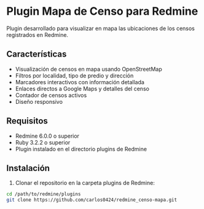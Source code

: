 # Plugin Mapa de Censo para Redmine

Plugin desarrollado para visualizar en mapa las ubicaciones de los censos registrados en Redmine.

## Características

- Visualización de censos en mapa usando OpenStreetMap
- Filtros por localidad, tipo de predio y dirección
- Marcadores interactivos con información detallada
- Enlaces directos a Google Maps y detalles del censo
- Contador de censos activos
- Diseño responsivo

## Requisitos

- Redmine 6.0.0 o superior
- Ruby 3.2.2 o superior
- Plugin instalado en el directorio plugins de Redmine

## Instalación

1. Clonar el repositorio en la carpeta plugins de Redmine:
```bash
cd /path/to/redmine/plugins
git clone https://github.com/carlos0424/redmine_censo-mapa.git